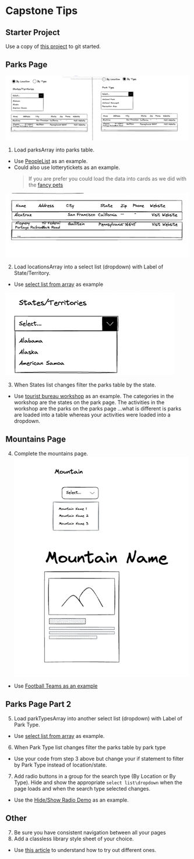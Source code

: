 # Capstone Tips

## Starter Project

Use a copy of [this project](https://github.com/craigmckeachie/enjoy-the-outdoors) to git started.

## Parks Page

![Parks Page](image-3.png)

1. Load parksArray into parks table.

- Use [PeopleList](../exercises/people-listing/) as an example.
- Could also use lotterytickets as an example.
  > If you are prefer you could load the data into cards as we did with the [fancy pets](../exercises/fancy-pets/)

![Parks Table](image.png)

2. Load locationsArray into a select list (dropdown) with Label of State/Territory.

- Use [select list from array](https://github.com/craigmckeachie/2024-spring-workbook4/tree/main/demos/select-from-array) as example

![State Drop](image-1.png)

3. When States list changes filter the parks table by the state.

- Use [tourist bureau workshop](https://github.com/craigmckeachie/fall2023-workbook4/blob/main/workshop/tourist-bureau/activities.html) as an example. The categories in the workshop are the states on the park page. The activities in the workshop are the parks on the parks page ...what is different is parks are loaded into a table whereas your activities were loaded into a dropdown.

## Mountains Page

4. Complete the mountains page.
   ![Alt text](image-2.png)

- Use [Football Teams as an example](https://github.com/craigmckeachie/2024-spring-workbook4/tree/main/exercises/football)

## Parks Page Part 2

5. Load parkTypesArray into another select list (dropdown) with Label of Park Type.

- Use [select list from array](https://github.com/craigmckeachie/2024-spring-workbook4/tree/main/demos/select-from-array) as example.

6. When Park Type list changes filter the parks table by park type

- Use your code from step 3 above but change your if statement to filter by Park Type instead of location/state.

7. Add radio buttons in a group for the search type (By Location or By Type). Hide and show the appropriate `select list\dropdown` when the page loads and when the search type selected changes.

- Use the [Hide/Show Radio Demo](../demos/hide-show-radio.html) as an example.

## Other

7. Be sure you have consistent navigation between all your pages
8. Add a classless library style sheet of your choice.

- Use [this article](https://blog.logrocket.com/comparing-classless-css-frameworks/) to understand how to try out different ones.
